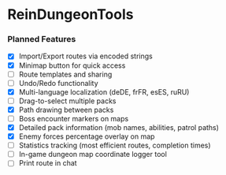 # ReinDungeonTools

### Planned Features
- [x] Import/Export routes via encoded strings
- [x] Minimap button for quick access
- [ ] Route templates and sharing
- [ ] Undo/Redo functionality
- [x] Multi-language localization (deDE, frFR, esES, ruRU)
- [ ] Drag-to-select multiple packs
- [x] Path drawing between packs
- [ ] Boss encounter markers on maps
- [x] Detailed pack information (mob names, abilities, patrol paths)
- [x] Enemy forces percentage overlay on map
- [ ] Statistics tracking (most efficient routes, completion times)
- [ ] In-game dungeon map coordinate logger tool
- [ ] Print route in chat